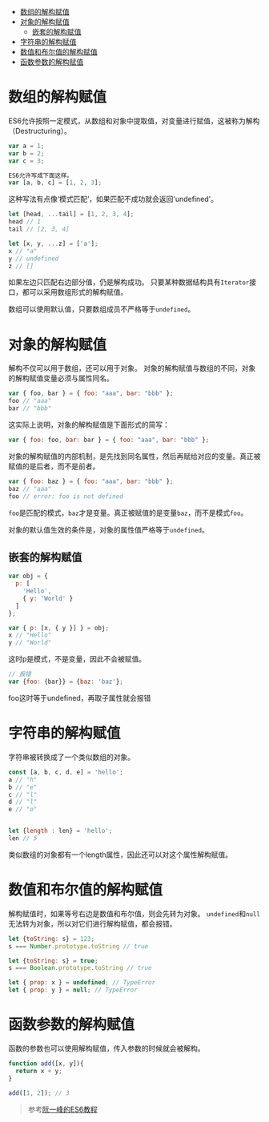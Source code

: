 
<!-- toc orderedList:0 depthFrom:1 depthTo:6 -->

- [数组的解构赋值](#数组的解构赋值)
- [对象的解构赋值](#对象的解构赋值)
	- [嵌套的解构赋值](#嵌套的解构赋值)
- [字符串的解构赋值](#字符串的解构赋值)
- [数值和布尔值的解构赋值](#数值和布尔值的解构赋值)
- [函数参数的解构赋值](#函数参数的解构赋值)

<!-- tocstop -->

# 数组的解构赋值

ES6允许按照一定模式，从数组和对象中提取值，对变量进行赋值，这被称为解构（Destructuring）。

```js
var a = 1;
var b = 2;
var c = 3;

ES6允许写成下面这样。
var [a, b, c] = [1, 2, 3];
```

这种写法有点像‘模式匹配’，如果匹配不成功就会返回'undefined'。

```js
let [head, ...tail] = [1, 2, 3, 4];
head // 1
tail // [2, 3, 4]

let [x, y, ...z] = ['a'];
x // "a"
y // undefined
z // []
```

如果左边只匹配右边部分值，仍是解构成功。
只要某种数据结构具有`Iterator`接口，都可以采用数组形式的解构赋值。

数组可以使用默认值，只要数组成员不严格等于`undefined`。

# 对象的解构赋值

解构不仅可以用于数组，还可以用于对象。
对象的解构赋值与数组的不同，对象的解构赋值变量必须与属性同名。

```js
var { foo, bar } = { foo: "aaa", bar: "bbb" };
foo // "aaa"
bar // "bbb"
```

这实际上说明，对象的解构赋值是下面形式的简写：

```js
var { foo: foo, bar: bar } = { foo: "aaa", bar: "bbb" };
```

对象的解构赋值的内部机制，是先找到同名属性，然后再赋给对应的变量。真正被赋值的是后者，而不是前者。

```js
var { foo: baz } = { foo: "aaa", bar: "bbb" };
baz // "aaa"
foo // error: foo is not defined
```

`foo`是匹配的模式，`baz`才是变量。真正被赋值的是变量`baz`，而不是模式`foo`。

对象的默认值生效的条件是，对象的属性值严格等于`undefined`。

## 嵌套的解构赋值

```js
var obj = {
  p: [
    'Hello',
    { y: 'World' }
  ]
};

var { p: [x, { y }] } = obj;
x // "Hello"
y // "World"
```
这时p是模式，不是变量，因此不会被赋值。

```js
// 报错
var {foo: {bar}} = {baz: 'baz'};
```

foo这时等于undefined，再取子属性就会报错

# 字符串的解构赋值

字符串被转换成了一个类似数组的对象。

```js
const [a, b, c, d, e] = 'hello';
a // "h"
b // "e"
c // "l"
d // "l"
e // "o"


let {length : len} = 'hello';
len // 5
```

类似数组的对象都有一个length属性，因此还可以对这个属性解构赋值。


# 数值和布尔值的解构赋值

解构赋值时，如果等号右边是数值和布尔值，则会先转为对象。
`undefined`和`null`无法转为对象，所以对它们进行解构赋值，都会报错。

```js
let {toString: s} = 123;
s === Number.prototype.toString // true

let {toString: s} = true;
s === Boolean.prototype.toString // true

let { prop: x } = undefined; // TypeError
let { prop: y } = null; // TypeError
```

# 函数参数的解构赋值

函数的参数也可以使用解构赋值，传入参数的时候就会被解构。

```js
function add([x, y]){
  return x + y;
}

add([1, 2]); // 3
```

>参考[阮一峰的ES6教程](http://es6.ruanyifeng.com/?search=import&x=15&y=8#docs/destructuring)
